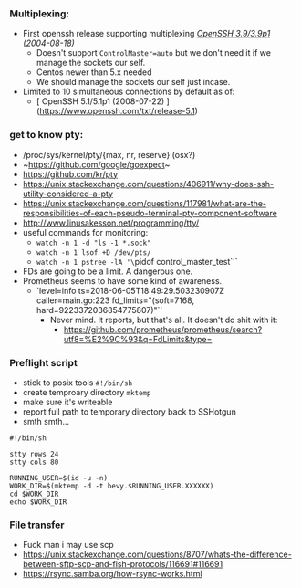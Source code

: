 ### Multiplexing:
* First openssh release supporting multiplexing [_OpenSSH 3.9/3.9p1 (2004-08-18)_](https://www.openssh.com/txt/release-3.9)
  * Doesn't support `ControlMaster=auto` but we don't need it if we manage the sockets our self.
  * Centos newer than 5.x needed
  * We should manage the sockets our self just incase.
* Limited to 10 simultaneous connections by default as of:
  * [ OpenSSH 5.1/5.1p1 (2008-07-22) ] (https://www.openssh.com/txt/release-5.1)

### get to know pty:
* /proc/sys/kernel/pty/{max, nr, reserve} (osx?)
* ~https://github.com/google/goexpect~
* https://github.com/kr/pty
* https://unix.stackexchange.com/questions/406911/why-does-ssh-utility-considered-a-pty
* https://unix.stackexchange.com/questions/117981/what-are-the-responsibilities-of-each-pseudo-terminal-pty-component-software
* http://www.linusakesson.net/programming/tty/
* useful commands for monitoring:
  * `watch -n 1 -d "ls -1 *.sock"`
  * `watch -n 1 lsof +D /dev/pts/`
  * `watch -n 1 pstree -lA '\`pidof control_master_test\`'`
* FDs are going to be a limit. A dangerous one.
* Prometheus seems to have some kind of awareness.
  * `level=info ts=2018-06-05T18:49:29.503230907Z caller=main.go:223 fd_limits="(soft=7168, hard=9223372036854775807)"``
    * Never mind. It reports, but that's all. It doesn't do shit with it:
      * https://github.com/prometheus/prometheus/search?utf8=%E2%9C%93&q=FdLimits&type=

### Preflight script
* stick to posix tools `#!/bin/sh`
* create temproary directory `mktemp`
* make sure it's writeable
* report full path to temporary directory back to SSHotgun
* smth smth...

```
#!/bin/sh

stty rows 24
stty cols 80

RUNNING_USER=$(id -u -n)
WORK_DIR=$(mktemp -d -t bevy.$RUNNING_USER.XXXXXX)
cd $WORK_DIR
echo $WORK_DIR
```

### File transfer
* Fuck man i may use scp
* https://unix.stackexchange.com/questions/8707/whats-the-difference-between-sftp-scp-and-fish-protocols/116691#116691
* https://rsync.samba.org/how-rsync-works.html
